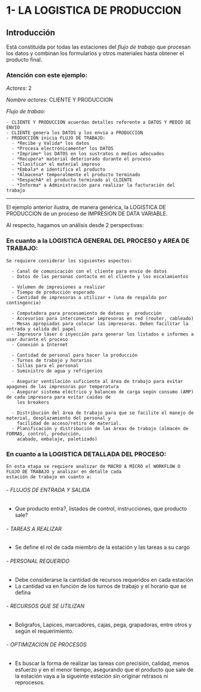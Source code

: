 # **1- LA LOGISTICA DE PRODUCCION**

## Introducción

Está constituida por todas las estaciones del *flujo de trabajo* que procesan los datos y combinan los
formularios y otros materiales hasta obtener el producto final. 

### Atención con este ejemplo:

  *Actores*: 2
  
  *Nombre actores*: CLIENTE Y PRODUCCION

  *Flujo de trabao*:

    - CLIENTE Y PRODUCCION acuerdan detalles referente a DATOS Y MEDIO DE ENVIO
    - CLIENTE genera los DATOS y los envia a PRODUCCION
    - PRODUCCION inicia FLUJO DE TRABAJO:
      - *Recibe y Valida* los datos
      - *Procesa electrónicamente* los DATOS
      - *Imprime* los DATOS en los sustratos o medios adecuados
      - *Recupera* material deteriorado durante el proceso    
      - *Clasifica* el material impreso
      - *Embala* e identifica el producto
      - *Almacena* temporalmente el producto terminado
      - *DespachA* el producto terminado al CLIENTE
      - *Informa* a Administración para realizar la facturación del trabajo

<hr>

El ejemplo anterior ilustra, de manera genérica, la LOGISTICA DE PRODUCCION de un proceso de 
IMPRESION DE DATA VARIABLE.

Al respecto, hagamos un análisis desde 2 perspectivas:

  ### En cuanto a la LOGISTICA GENERAL DEL PROCESO y AREA DE TRABAJO:

    Se requiere considerar los siguientes aspectos:
    
      - Canal de comunicación con el cliente para envío de datos
      - Datos de las personas contacto en el cliente y los escalamientos
            
      - Volumen de impresiones a realizar
      - Tiempo de producción esperado            
      - Cantidad de impresoras a utilizar + (una de respaldo por contingencia)

      - Computadora para procesamiento de dataos y  producción
      - Accesorios para interconectar impresoras en red (router, cableado)
      - Mesas apropiadas para colocar las impresoras. Deben facilitar la entrada y salida del papel     
      - Impresora láser ó inyección para generar los listados e informes a usar durante el proceso
      - Conexión a Internet
      
      - Cantidad de personal para hacer la producción
      - Turnos de trabajo y horarios
      - Sillas para el personal
      - Suministro de agua y refrigerios
      
      - Asegurar ventilación suficiente al área de trabajo para evitar apagones de las impresoras por temperatura
      - Asegurar sistema eléctrico y balanceo de carga según consumo (AMP) de cada impresora para evitar caidas de 
        los breakers
  
      - Distribución del área de trabajo para que se facilite el manejo de material, desplazamiento del personal y 
        facilidad de acceso/retiro de material.
      - Planificación y distribución de las áreas de trabajo (almacén de FORMAS, control, producción, 
        acabado, embalaje, paletizado) 
      
  ### En cuanto a la LOGISTICA DETALLADA DEL PROCESO:

    En esta etapa se requiere analizar de MACRO A MICRO el WORKFLOW O FLUJO DE TRABAJO y analizar en detalle cada 
    estación de trabajo en cuanto a:

######  - FLUJOS DE ENTRADA Y SALIDA
  - Que producto entra?, listados de control, instrucciones, que producto sale? 

######  - TAREAS A REALIZAR
  - Se define el rol de cada miembro de la estación y las tareas a su cargo

######  - PERSONAL REQUERIDO
  - Debe considerarse la cantidad de recursos requeridos en cada estación
  - La cantidad va en función de los turnos de trabajo y el horario que se defina

######  - RECURSOS QUE SE UTILIZAN
  -  Boligrafos, Lapices, marcadores, cajas, pega, grapadoras, entre otros y según el requerimiento.

######  - OPTIMIZACION DE PROCESOS
  - Es buscar la forma de realizar las tareas con precisión, calidad, menos esfuerzo y en el menor tiempo, 
    asegurando que el producto que sale de la estación vaya a la sigueinte estación sin originar retrasos 
    ni reprocesos. 


